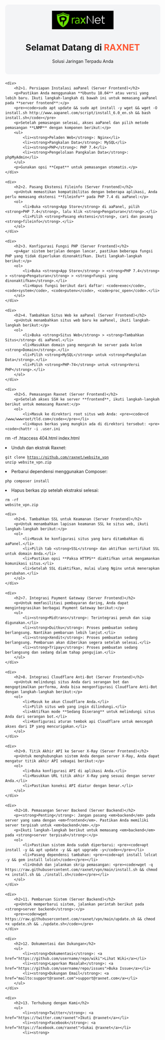 <div align="center" style="padding: 20px; background-color: #f3f4f6; border-radius: 10px;">
    <img src="https://github.com/raxnet/vpn/blob/main/raxnet.png?raw=true" alt="Raxnet Logo" width="200">
    <h1>Selamat Datang di <span style="color: #ff5733;">RAXNET</span></h1>
    <p>Solusi Jaringan Terpadu Anda</p>
</div>

<div style="margin-top: 20px;">

    <div>
        <h2>1. Persiapan Instalasi aaPanel (Server Frontend)</h2>
        <p>Pastikan Anda menggunakan **Ubuntu 18.04** atau versi yang lebih baru. Ikuti langkah-langkah di bawah ini untuk memasang aaPanel pada **server frontend**:</p>
        <pre><code>sudo apt update && sudo apt install -y wget && wget -O install.sh http://www.aapanel.com/script/install_6.0_en.sh && bash install.sh</code></pre>
        <p>Setelah pemasangan selesai, akses aaPanel dan pilih metode pemasangan **LNMP** dengan komponen berikut:</p>
        <ul>
            <li><strong>Peladen Web</strong>: Nginx</li>
            <li><strong>Pangkalan Data</strong>: MySQL</li>
            <li><strong>PHP</strong>: PHP 7.4</li>
            <li><strong>Pengelolaan Pangkalan Data</strong>: phpMyAdmin</li>
        </ul>
        <p>Gunakan opsi **Cepat** untuk pemasangan otomatis.</p>
    </div>

    <div>
        <h2>2. Pasang Ekstensi Fileinfo (Server Frontend)</h2>
        <p>Untuk memastikan kompatibilitas dengan beberapa aplikasi, Anda perlu memasang ekstensi **fileinfo** pada PHP 7.4 di aaPanel:</p>
        <ol>
            <li>Buka <strong>App Store</strong> di aaPanel, pilih <strong>PHP 7.4</strong>, lalu klik <strong>Pengaturan</strong>.</li>
            <li>Pilih <strong>Pasang ekstensi</strong>, cari dan pasang <strong>fileinfo</strong>.</li>
        </ol>
    </div>

    <div>
        <h2>3. Konfigurasi Fungsi PHP (Server Frontend)</h2>
        <p>Agar sistem berjalan dengan lancar, pastikan beberapa fungsi PHP yang tidak diperlukan dinonaktifkan. Ikuti langkah-langkah berikut:</p>
        <ol>
            <li>Buka <strong>App Store</strong> > <strong>PHP 7.4</strong> > <strong>Pengaturan</strong> > <strong>Fungsi yang dinonaktifkan</strong>.</li>
            <li>Hapus fungsi berikut dari daftar: <code>exec</code>, <code>system</code>, <code>putenv</code>, <code>proc_open</code>.</li>
        </ol>
    </div>

    <div>
        <h2>4. Tambahkan Situs Web ke aaPanel (Server Frontend)</h2>
        <p>Untuk menambahkan situs web baru ke aaPanel, ikuti langkah-langkah berikut:</p>
        <ol>
            <li>Buka <strong>Situs Web</strong> > <strong>Tambahkan Situs</strong> di aaPanel.</li>
            <li>Masukkan domain yang mengarah ke server pada kolom <strong>Domain</strong>.</li>
            <li>Pilih <strong>MySQL</strong> untuk <strong>Pangkalan Data</strong>.</li>
            <li>Pilih <strong>PHP-74</strong> untuk <strong>Versi PHP</strong>.</li>
        </ol>
    </div>

    <div>
        <h2>5. Pemasangan Raxnet (Server Frontend)</h2>
        <p>Setelah akses SSH ke server **frontend**, ikuti langkah-langkah berikut untuk memasang Raxnet:</p>
        <ol>
            <li>Masuk ke direktori root situs web Anda: <pre><code>cd /www/wwwroot/tld.com</code></pre></li>
            <li>Hapus berkas yang mungkin ada di direktori tersebut: <pre><code>chattr -i .user.ini
rm -rf .htaccess 404.html index.html</code></pre></li>
            <li>Unduh dan ekstrak Raxnet: <pre><code>git clone https://github.com/raxnet/website_vpn
unzip website_vpn.zip</code></pre></li>
            <li>Perbarui dependensi menggunakan Composer: <pre><code>php composer install</code></pre></li>
            <li>Hapus berkas zip setelah ekstraksi selesai: <pre><code>rm -rf website_vpn.zip</code></pre></li>
        </ol>
    </div>

    <div>
        <h2>6. Tambahkan SSL untuk Keamanan (Server Frontend)</h2>
        <p>Untuk menambahkan lapisan keamanan SSL ke situs web, ikuti langkah-langkah berikut:</p>
        <ol>
            <li>Masuk ke konfigurasi situs yang baru ditambahkan di aaPanel.</li>
            <li>Pilih tab <strong>SSL</strong> dan aktifkan sertifikat SSL untuk domain Anda.</li>
            <li>Pastikan opsi **Paksa HTTPS** diaktifkan untuk mengamankan komunikasi situs.</li>
            <li>Setelah SSL diaktifkan, mulai ulang Nginx untuk menerapkan perubahan.</li>
        </ol>
    </div>

    <div>
        <h2>7. Integrasi Payment Gateway (Server Frontend)</h2>
        <p>Untuk memfasilitasi pembayaran daring, Anda dapat mengintegrasikan berbagai Payment Gateway berikut:</p>
        <ul>
            <li><strong>Midtrans</strong>: Terintegrasi penuh dan siap digunakan.</li>
            <li><strong>Duitku</strong>: Proses pembuatan sedang berlangsung. Nantikan pembaruan lebih lanjut.</li>
            <li><strong>Xendit</strong>: Proses pembuatan sedang berlangsung. Pembaruan akan diberikan segera setelah selesai.</li>
            <li><strong>Tripay</strong>: Proses pembuatan sedang berlangsung dan sedang dalam tahap pengujian.</li>
        </ul>
    </div>

    <div>
        <h2>8. Integrasi Cloudflare Anti-Bot (Server Frontend)</h2>
        <p>Untuk melindungi situs Anda dari serangan bot dan mengoptimalkan performa, Anda bisa mengonfigurasi Cloudflare Anti-Bot dengan langkah-langkah berikut:</p>
        <ol>
            <li>Masuk ke akun Cloudflare Anda.</li>
            <li>Pilih situs web yang ingin dilindungi.</li>
            <li>Aktifkan mode **Sedang Diserang** untuk melindungi situs Anda dari serangan bot.</li>
            <li>Konfigurasi aturan tembok api Cloudflare untuk mencegah akses dari IP yang mencurigakan.</li>
        </ol>
    </div>

    <div>
        <h2>9. Titik Akhir API ke Server X-Ray (Server Frontend)</h2>
        <p>Untuk menghubungkan sistem Anda dengan server X-Ray, Anda dapat mengatur titik akhir API sebagai berikut:</p>
        <ol>
            <li>Buka konfigurasi API di aplikasi Anda.</li>
            <li>Masukkan URL titik akhir X-Ray yang sesuai dengan server Anda.</li>
            <li>Pastikan koneksi API diatur dengan benar.</li>
        </ol>
    </div>

    <div>
        <h2>10. Pemasangan Server Backend (Server Backend)</h2>
        <p><strong>Penting</strong>: Jangan pasang <em>backend</em> pada server yang sama dengan <em>frontend</em>. Pastikan Anda memiliki server terpisah untuk <em>backend</em>.</p>
        <p>Ikuti langkah-langkah berikut untuk memasang <em>backend</em> pada <strong>server terpisah</strong>:</p>
        <ol>
            <li>Pastikan sistem Anda sudah diperbarui: <pre><code>apt install -y && apt update -y && apt upgrade -y</code></pre></li>
            <li>Pasang dependensi tambahan: <pre><code>apt install lolcat -y && gem install lolcat</code></pre></li>
            <li>Unduh dan jalankan skrip pemasangan: <pre><code>wget -q https://raw.githubusercontent.com/raxnet/vpn/main/install.sh && chmod +x install.sh && ./install.sh</code></pre></li>
        </ol>
    </div>

    <div>
        <h2>11. Pembaruan Sistem (Server Backend)</h2>
        <p>Untuk memperbarui sistem, jalankan perintah berikut pada <strong>server backend</strong>:</p>
        <pre><code>wget https://raw.githubusercontent.com/raxnet/vpn/main/update.sh && chmod +x update.sh && ./update.sh</code></pre>
    </div>

    <div>
        <h2>12. Dokumentasi dan Dukungan</h2>
        <ul>
            <li><strong>Dokumentasi</strong>: <a href="https://github.com/username/repo/wiki">Lihat Wiki</a></li>
            <li><strong>Laporkan Masalah</strong>: <a href="https://github.com/username/repo/issues">Buka Issue</a></li>
            <li><strong>Dukungan Email</strong>: <a href="mailto:support@raxnet.com">support@raxnet.com</a></li>
        </ul>
    </div>

    <div>
        <h2>13. Terhubung dengan Kami</h2>
        <ul>
            <li><strong>Twitter</strong>: <a href="https://twitter.com/raxnet">Ikuti @raxnet</a></li>
            <li><strong>Facebook</strong>: <a href="https://facebook.com/raxnet">Sukai @raxnet</a></li>
            <li><strong>
